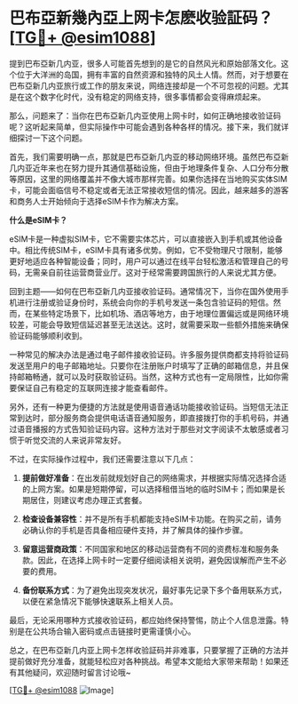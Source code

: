 # 巴布亞新幾內亞上网卡怎麽收验証码？[[TG💪+ @esim1088](https://t.me/s/esim1088)]

提到巴布亞新几内亚，很多人可能首先想到的是它的自然风光和原始部落文化。这个位于大洋洲的岛国，拥有丰富的自然资源和独特的风土人情。然而，对于想要在巴布亞新几内亚旅行或工作的朋友来说，网络连接却是一个不可忽视的问题。尤其是在这个数字化时代，没有稳定的网络支持，很多事情都会变得麻烦起来。

那么，问题来了：当你在巴布亞新几内亚使用上网卡时，如何正确地接收验证码呢？这听起来简单，但实际操作中可能会遇到各种各样的情况。接下来，我们就详细探讨一下这个问题。

首先，我们需要明确一点，那就是巴布亞新几内亚的移动网络环境。虽然巴布亞新几内亚近年来也在努力提升其通信基础设施，但由于地理条件复杂、人口分布分散等原因，这里的网络覆盖并不像大城市那样完善。如果你选择在当地购买实体SIM卡，可能会面临信号不稳定或者无法正常接收短信的情况。因此，越来越多的游客和商务人士开始倾向于选择eSIM卡作为解决方案。

**什么是eSIM卡？**

eSIM卡是一种虚拟SIM卡，它不需要实体芯片，可以直接嵌入到手机或其他设备中。相比传统SIM卡，eSIM卡具有诸多优势。例如，它不受物理尺寸限制，能够更好地适应各种智能设备；同时，用户可以通过在线平台轻松激活和管理自己的号码，无需亲自前往运营商营业厅。这对于经常需要跨国旅行的人来说尤其方便。

回到主题——如何在巴布亞新几内亚接收验证码。通常情况下，当你在国外使用手机进行注册或验证身份时，系统会向你的手机号发送一条包含验证码的短信。然而，在某些特定场景下，比如机场、酒店等地方，由于地理位置偏远或是网络环境较差，可能会导致短信延迟甚至无法送达。这时，就需要采取一些额外措施来确保验证码能够顺利收到。

一种常见的解决办法是通过电子邮件接收验证码。许多服务提供商都支持将验证码发送至用户的电子邮箱地址。只要你在注册账户时填写了正确的邮箱信息，并且保持邮箱畅通，就可以及时获取验证码。当然，这种方式也有一定局限性，比如你需要保证自己有稳定的互联网连接才能查看邮件。

另外，还有一种更为便捷的方法就是使用语音通话功能接收验证码。当短信无法正常到达时，部分服务商会提供电话语音通知服务，即直接拨打你的手机号码，并通过语音播报的方式告知验证码内容。这种方法对于那些对文字阅读不太敏感或者习惯于听觉交流的人来说非常友好。

不过，在实际操作过程中，我们还需要注意以下几点：

1. **提前做好准备**：在出发前就规划好自己的网络需求，并根据实际情况选择合适的上网方案。如果是短期停留，可以选择租借当地的临时SIM卡；而如果是长期居住，则建议考虑办理正式套餐。

2. **检查设备兼容性**：并不是所有手机都能支持eSIM卡功能。在购买之前，请务必确认你的手机是否具备相应硬件支持，并了解具体的操作步骤。

3. **留意运营商政策**：不同国家和地区的移动运营商有不同的资费标准和服务条款。因此，在选择上网卡时一定要仔细阅读相关说明，避免因误解而产生不必要的费用。

4. **备份联系方式**：为了避免出现突发状况，最好事先记录下多个备用联系方式，以便在紧急情况下能够快速联系上相关人员。

最后，无论采用哪种方式接收验证码，都应始终保持警惕，防止个人信息泄露。特别是在公共场合输入密码或点击链接时更需谨慎小心。

总之，在巴布亞新几内亚上网卡怎样收验証码并非难事，只要掌握了正确的方法并提前做好充分准备，就能轻松应对各种挑战。希望本文能给大家带来帮助！如果还有其他疑问，欢迎随时留言讨论哦~

[[TG💪+ @esim1088](https://t.me/s/esim1088) ![Image](https://i.postimg.cc/4NQfJmqS/Snipaste-2025-05-13-00-14-12.png)]